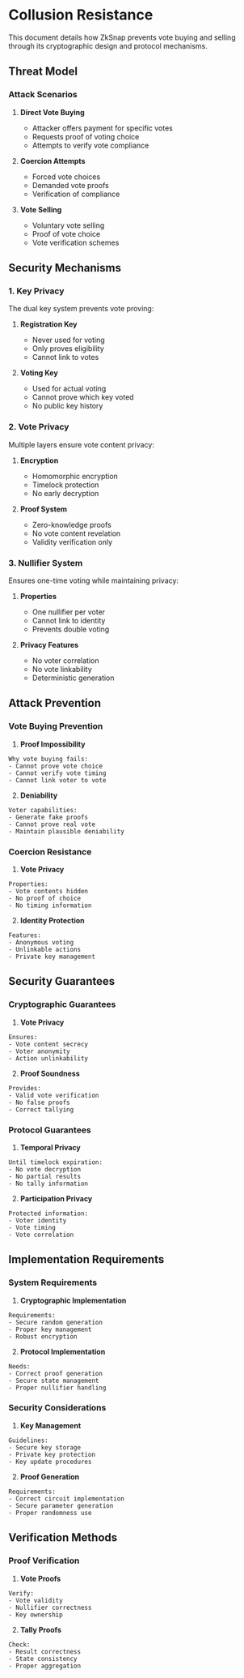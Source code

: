 # Collusion Resistance

This document details how ZkSnap prevents vote buying and selling through its cryptographic design and protocol mechanisms.

## Threat Model

### Attack Scenarios

1. **Direct Vote Buying**
    - Attacker offers payment for specific votes
    - Requests proof of voting choice
    - Attempts to verify vote compliance

2. **Coercion Attempts**
    - Forced vote choices
    - Demanded vote proofs
    - Verification of compliance

3. **Vote Selling**
    - Voluntary vote selling
    - Proof of vote choice
    - Vote verification schemes

## Security Mechanisms

### 1. Key Privacy

The dual key system prevents vote proving:

1. **Registration Key**
    - Never used for voting
    - Only proves eligibility
    - Cannot link to votes

2. **Voting Key**
    - Used for actual voting
    - Cannot prove which key voted
    - No public key history


### 2. Vote Privacy

Multiple layers ensure vote content privacy:

1. **Encryption**
    - Homomorphic encryption
    - Timelock protection
    - No early decryption

2. **Proof System**
    - Zero-knowledge proofs
    - No vote content revelation
    - Validity verification only

### 3. Nullifier System

Ensures one-time voting while maintaining privacy:

1. **Properties**
    - One nullifier per voter
    - Cannot link to identity
    - Prevents double voting

2. **Privacy Features**
    - No voter correlation
    - No vote linkability
    - Deterministic generation

## Attack Prevention

### Vote Buying Prevention

1. **Proof Impossibility**
```plaintext
Why vote buying fails:
- Cannot prove vote choice
- Cannot verify vote timing
- Cannot link voter to vote
```

2. **Deniability**
```plaintext
Voter capabilities:
- Generate fake proofs
- Cannot prove real vote
- Maintain plausible deniability
```

### Coercion Resistance

1. **Vote Privacy**
```plaintext
Properties:
- Vote contents hidden
- No proof of choice
- No timing information
```

2. **Identity Protection**
```plaintext
Features:
- Anonymous voting
- Unlinkable actions
- Private key management
```

## Security Guarantees

### Cryptographic Guarantees

1. **Vote Privacy**
```plaintext
Ensures:
- Vote content secrecy
- Voter anonymity
- Action unlinkability
```

2. **Proof Soundness**
```plaintext
Provides:
- Valid vote verification
- No false proofs
- Correct tallying
```

### Protocol Guarantees

1. **Temporal Privacy**
```plaintext
Until timelock expiration:
- No vote decryption
- No partial results
- No tally information
```

2. **Participation Privacy**
```plaintext
Protected information:
- Voter identity
- Vote timing
- Vote correlation
```

## Implementation Requirements

### System Requirements

1. **Cryptographic Implementation**
```plaintext
Requirements:
- Secure random generation
- Proper key management
- Robust encryption
```

2. **Protocol Implementation**
```plaintext
Needs:
- Correct proof generation
- Secure state management
- Proper nullifier handling
```

### Security Considerations

1. **Key Management**
```plaintext
Guidelines:
- Secure key storage
- Private key protection
- Key update procedures
```

2. **Proof Generation**
```plaintext
Requirements:
- Correct circuit implementation
- Secure parameter generation
- Proper randomness use
```

## Verification Methods

### Proof Verification

1. **Vote Proofs**
```plaintext
Verify:
- Vote validity
- Nullifier correctness
- Key ownership
```

2. **Tally Proofs**
```plaintext
Check:
- Result correctness
- State consistency
- Proper aggregation
```